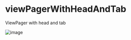 # viewPagerWithHeadAndTab
ViewPager with head and tab

![image](https://github.com/cjh910521/viewPagerWithHeadAndTab/blob/master/preview.gif?raw=true)
